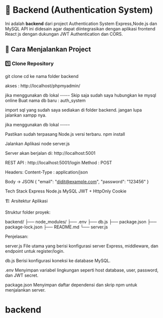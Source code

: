 # 🧭 Backend (Authentication System)

Ini adalah **backend** dari project Authentication System
Express,Node.js dan MySQL
API ini didesain agar dapat diintegrasikan dengan aplikasi frontend  React js dengan dukungan JWT Authentication dan CORS.


## 🚀 Cara Menjalankan Project

### 1️⃣ Clone Repository

git clone 
cd ke nama folder backend

akses :
http://localhost/phpmyadmin/


jika menggunakan db lokal ----- Skip saja sudah saya hubungkan ke mysql online
Buat nama db baru :
auth_system

import sql yang sudah saya sediakan di folder backend.
jangan lupa jalankan xampp nya.

jika menggunakan db lokal -----

Pastikan sudah terpasang Node.js versi terbaru.
npm install

Jalankan Aplikasi
node server.js

Server akan berjalan di:
http://localhost:5001

REST API :
http://localhost:5001/login
Method :
POST

Headers: 
Content-Type : application/json

Body -> JSON
{
  "email": "didit@example.com",
  "password": "123456"
}


Tech Stack
Express
Node.js 
MySQL
JWT + HttpOnly Cookie



🏗️ Arsitektur Aplikasi

Struktur folder proyek:

backend/
├── node_modules/
├── .env
├── db.js
├── package.json
├── package-lock.json
├── README.md
└── server.js

Penjelasan:

server.js
File utama yang berisi konfigurasi server Express, middleware, dan endpoint untuk register/login.

db.js
Berisi konfigurasi koneksi ke database MySQL.

.env
Menyimpan variabel lingkungan seperti host database, user, password, dan JWT secret.

package.json
Menyimpan daftar dependensi dan skrip npm untuk menjalankan server.




# backend
